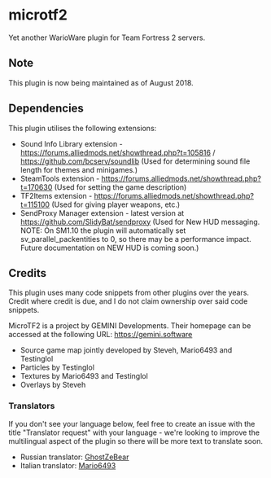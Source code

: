 # microtf2
Yet another WarioWare plugin for Team Fortress 2 servers.

## Note
This plugin is now being maintained as of August 2018. 

## Dependencies
This plugin utilises the following extensions:
- Sound Info Library extension - https://forums.alliedmods.net/showthread.php?t=105816 / https://github.com/bcserv/soundlib (Used for determining sound file length for themes and minigames.)
- SteamTools extension - https://forums.alliedmods.net/showthread.php?t=170630 (Used for setting the game description)
- TF2Items extension - https://forums.alliedmods.net/showthread.php?t=115100 (Used for giving player weapons, etc.)
- SendProxy Manager extension - latest version at https://github.com/SlidyBat/sendproxy (Used for New HUD messaging. NOTE: On SM1.10 the plugin will automatically set sv_parallel_packentities to 0, so there may be a performance impact. Future documentation on NEW HUD is coming soon.)

## Credits
This plugin uses many code snippets from other plugins over the years. Credit where credit is due, and I do not claim ownership over said code snippets.

MicroTF2 is a project by GEMINI Developments. Their homepage can be accessed at the following URL: https://gemini.software

- Source game map jointly developed by Steveh, Mario6493 and Testinglol
- Particles by Testinglol
- Textures by Mario6493 and Testinglol
- Overlays by Steveh

### Translators
If you don't see your language below, feel free to create an issue with the title "Translator request" with your language - we're looking to improve the multilingual aspect of the plugin so there will be more text to translate soon.

- Russian translator: [GhostZeBear](https://steamcommunity.com/profiles/76561198063684719/)
- Italian translator: [Mario6493](https://steamcommunity.com/profiles/76561198011478256/)